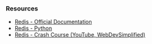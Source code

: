### Resources
- [Redis - Official Documentation](https://redis.io/docs/latest/)
- [Redis - Python](https://redis.io/docs/latest/develop/connect/clients/python/)
- [Redis - Crash Course (YouTube, WebDevSimplified)](https://www.youtube.com/watch?v=jgpVdJB2sKQ&ab_channel=WebDevSimplified)